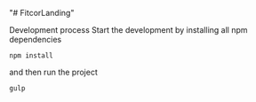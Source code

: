 "# FitcorLanding" 

Development process
Start the development by installing all npm dependencies

`npm install`

and then run the project

`gulp`
